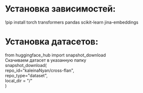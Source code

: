 # Установка зависимостей:
!pip install torch transformers pandas scikit-learn jina-embeddings<br>

# Установка датасетов:
from huggingface_hub import snapshot_download<br>
Скачиваем датасет в указанную папку<br>
snapshot_download(<br>
    repo_id="kaleinaNyan/cross-flan",<br>
    repo_type="dataset",<br>
    local_dir = "/"<br>
)
